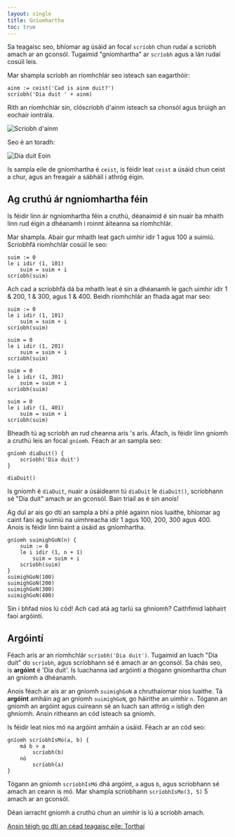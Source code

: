 ```yaml
---
layout: single
title: Gníomhartha
toc: true
---
```


Sa teagaisc seo, bhíomar ag úsáid an focal `scríobh` chun rudaí a scríobh amach ar an gconsól. Tugaimid "gníomhartha" ar `scríobh` agus a lán rudaí cosúil leis.

Mar shampla scríobh an ríomhchlár seo isteach san eagarthóir:

```
ainm := ceist('Cad is ainm duit?')
scríobh('Dia duit ' + ainm)
```

Rith an ríomhchlár sin, clóscríobh d'ainm isteach sa chonsól agus brúigh an eochair iontrála.

![Scríobh d'ainm](/assets/images/teagaisc/teagaisc07.png)

Seo é an toradh:

![Dia duit Eoin](/assets/images/teagaisc/ainm.gif)

Is sampla eile de gníomhartha é `ceist`, is féidir leat `ceist` a úsáid chun ceist a chur, agus an freagair a sábháil i athróg éigin.

## Ag cruthú ár ngníomhartha féin

Is féidir linn ár ngníomhartha féin a cruthú, déanaimid é sin nuair ba mhaith linn rud éigin a dhéanamh i roinnt áiteanna sa ríomhchlár.

Mar shampla. Abair gur mhaith leat gach uimhir idir 1 agus 100 a suimiú. Scríobhfá ríomhchlár cosúil le seo:

```
suim := 0
le i idir (1, 101)
	suim = suim + i
scríobh(suim)
```

Ach cad a scríobhfá dá ba mhaith leat é sin a dhéanamh le gach uimhir idir 1 & 200, 1 & 300, agus 1 & 400. Beidh ríomhchlár an fhada agat mar seo:

```
suim := 0
le i idir (1, 101)
	suim = suim + i
scríobh(suim)

suim = 0
le i idir (1, 201)
	suim = suim + i
scríobh(suim)

suim = 0
le i idir (1, 301)
	suim = suim + i
scríobh(suim)

suim = 0
le i idir (1, 401)
	suim = suim + i
scríobh(suim)
```

Bheadh tú ag scríobh an rud cheanna arís 's arís. Áfach, is féidir linn gníomh a cruthú leis an focal `gníomh`. Féach ar an sampla seo:

```
gníomh diaDuit() {
    scríobh('Dia duit')
}

diaDuit()
```

Is gníomh é `diaDuit`, nuair a úsáideann tú `diaDuit` le `diaDuit()`, scríobhann sé "Dia duit" amach ar an gconsól. Bain triail as é sin anois!

Ag dul ar ais go dtí an sampla a bhí a phlé againn níos luaithe, bhíomar ag caint faoi ag suimiú na uimhreacha idir 1 agus 100, 200, 300 agus 400. Anois is féidir linn baint a úsáid as gníomhartha.

```
gníomh suimighGoN(n) {
    suim := 0
    le i idir (1, n + 1)
        suim = suim + i
    scríobh(suim)
}
suimighGoN(100)
suimighGoN(200)
suimighGoN(300)
suimighGoN(400)
```

Sin i bhfad níos lú cód! Ach cad atá ag tarlú sa ghníomh? Caithfimid labhairt faoi argóintí.

## Argóintí

Féach arís ar an ríomhchlár `scríobh('Dia duit')`. Tugaimid an luach "Dia duit" do `scríobh`, agus scríobhann sé é amach ar an gconsól. Sa chás seo, is **argóint** é 'Dia duit'. Is luachanna iad argóintí a thógann gníomhartha chun an gníomh a dhéanamh.

Anois féach ar ais ar an gníomh `suimighGoN` a chruthaíomar níos luaithe. Tá **argóint** amháin ag an gníomh `suimighGoN`, go háirithe an uimhir `n`.
Tógann an gníomh an argóint agus cuireann sé an luach san athróg `n` istigh den ghníomh. Ansin ritheann an cód isteach sa gníomh.

Is féidir leat níos mó na argóint amháin a úsáid. Féach ar an cód seo:

```
gníomh scríobhIsMó(a, b) {
    má b > a
        scríobh(b)
    nó
        scríobh(a)
}
```

Tógann an gníomh `scríobhIsMó` dhá argóint, `a` agus `b`, agus scríobhann sé amach an ceann is mó. Mar shampla scríobhann `scríobhIsMo(3, 5)` 5 amach ar an gconsól. 

Déan iarracht gníomh a cruthú chun an uimhir is lú a scríobh amach.

[Ansin téigh go dtí an céad teagaisc eile: Torthaí](/gaeilge/06-torthai)
